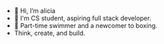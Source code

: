 - 👋 Hi, I’m alicia
- 👀 I'm CS student, aspiring full stack developer.
- 🌱 Part-time swimmer and a newcomer to boxing.
- Think, create, and build.


<!---
aaalicia233/aaalicia233 is a ✨ special ✨ repository because its `README.md` (this file) appears on your GitHub profile.
You can click the Preview link to take a look at your changes.
--->
